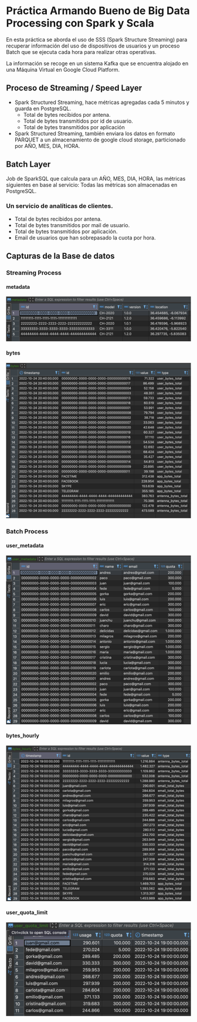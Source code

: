 # Práctica Armando Bueno de Big Data Processing con Spark y Scala

En esta práctica se aborda el uso de SSS (Spark Structure Streaming) para recuperar información del uso de dispositivos de usuarios y un proceso Batch que se ejecuta cada hora para realizar otras operativas.

La información se recoge en un sistema Kafka que se encuentra alojado en una Máquina Virtual en Google Cloud Platform.

## Proceso de Streaming / Speed Layer

* Spark Structured Streaming, hace métricas agregadas cada 5 minutos y guarda en PostgreSQL.
    * Total de bytes recibidos por antena.
    * Total de bytes transmitidos por id de usuario. 
    * Total de bytes transmitidos por aplicación
* Spark Structured Streaming, también enviara los datos en formato PARQUET a un almacenamiento de google cloud storage, particionado por AÑO, MES, DIA, HORA.

## Batch Layer

Job de SparkSQL que calcula para un AÑO, MES, DIA, HORA, las métricas siguientes en base al servicio:
Todas las métricas son almacenadas en PostgreSQL.

### Un servicio de analíticas de clientes.
* Total de bytes recibidos por antena.
* Total de bytes transmitidos por mail de usuario.
* Total de bytes transmitidos por aplicación.
* Email de usuarios que han sobrepasado la cuota por hora.

## Capturas de la Base de datos

### Streaming Process

#### metadata

![](./images/db-metadata.png)

#### bytes

![](./images/db-bytes.png)

### Batch Process

#### user_metadata

![](./images/db-user_metadata.png)

#### bytes_hourly

![](./images/db-bytes_hourly-batch.png)

#### user_quota_limit

![](./images/db-user_quota_limit-batch.png)
